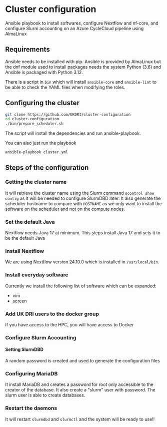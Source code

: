 # Cluster configuration


Ansible playbook to install softwares, configure Nextflow and nf-core, and configure
Slurm accounting on an Azure CycleCloud pipeline using AlmaLinux


## Requirements

Ansible needs to be installed with pip. Ansible is provided by AlmaLinux but the
dnf module used to install packages needs the system Python (3.6) and Ansible is
packaged with Python 3.12.

There is a script in `bin` which will install `ansible-core` and `ansible-lint`
to be able to check the YAML files when modifying the roles.


## Configuring the cluster

```bash
git clone https://github.com/UKDRI/cluster-configuration
cd cluster-configuration
./bin/prepare_scheduler.sh
```

The script will install the dependencies and run ansible-playbook.

You can also just run the playbook

```bash
ansible-playbook cluster.yml
```


## Steps of the configuration


### Getting the cluster name

It will retrieve the cluster name using the Slurm command `scontrol show config`
as it will be needed to configure SlurmDBD later. It also generate the scheduler
hostname to compare with `HOSTNAME` as we only want to install the software on the
scheduler and not on the compute nodes.


### Set the default Java

Nextflow needs Java 17 at minimum. This steps install Java 17 and sets it to be the
default Java


### Install Nextflow

We are using Nextflow version 24.10.0 which is installed in `/usr/local/bin`.


### Install everyday software

Currently we install the following list of software which can be expanded:

- vim
- screen


### Add UK DRI users to the docker group

If you have access to the HPC, you will have access to Docker


### Configure Slurm Accounting

#### Setting SlurmDBD

A random password is created and used to generate the configuration files


### Configuring MariaDB

It install MariaDB and creates a password for root only accessible to the creator
of the database. It also create a "slurm" user with password. The slurm user is
able to create databases.


### Restart the daemons

It will restart `slurmdbd` and `slurmctl` and the system will be ready to use!!